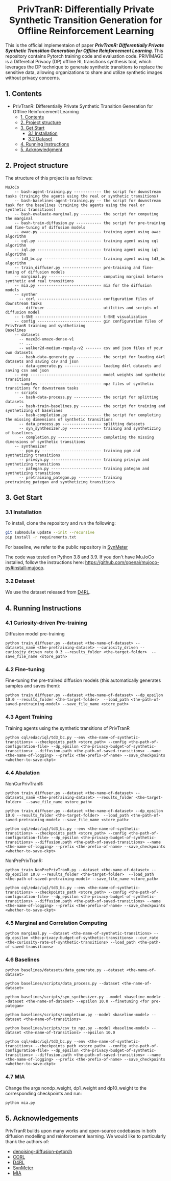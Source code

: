 <div align=center>
  
# PrivTranR: Differentially Private Synthetic Transition Generation for Offline Reinforcement Learning
</div>

<!-- [![Twitter](https://badgen.net/badge/icon/twitter?icon=twitter&label)](https://twitter.com/cong_ml/status/1635642214586937346)
[![arXiv](https://img.shields.io/badge/arXiv-2210.07105-b31b1b.svg)](https://arxiv.org/abs/2303.06614) -->

This is the official implementaion of paper ***PrivTranR: Differentially Private Synthetic Transition Generation for Offline Reinforcement Learning***. This repository contains Pytorch training code and evaluation code. PRIVIMAGE is a Differetial Privacy (DP) offline RL transitions synthesis tool, which leverages the DP technique to generate synthetic transitions to replace the sensitive data, allowing organizations to share and utilize synthetic images without privacy concerns.

## 1. Contents
- PrivTranR: Differentially Private Synthetic Transition Generation for Offline Reinforcement Learning
  - [1. Contents](#1-contents)
  - [2. Project structure](#2-project-structure)
  - [3. Get Start](#3-get-start)
    - [3.1 Installation](#31-installation)
    - [3.2 Dataset](#32-dataset)
  - [4. Running Instructions](#running-instructions)
  - [5. Acknowledgment](#5-acknowledgment)


## 2. Project structure

The structure of this project is as follows:
```
MuJoCo
    -- bash-agent-training.py ------------ the script for downstream tasks (training the agents using the real or synthetic transitions)
    -- bash-baselines-agent-training.py -- the script for downstream task for the baselines (training the agents using the real or synthetic transitions)
    -- bash-evaluate-marginal.py --------- the script for computing the marginal
    -- bash-train-diffusion.py ----------- the script for pre-training and fine-tuning of diffusion models
    -- awac.py --------------------------- training agent using awac algorithm
    -- cql.py ---------------------------- training agent using cql algorithm
    -- iql.py ---------------------------- training agent using iql algorithm
    -- td3_bc.py ------------------------- training agent using td3_bc algorithm
    -- train_diffuser.py ----------------- pre-training and fine-tuning of diffusion models
    -- marginal.py ----------------------- computing marginal between synthetic and real transitions
    -- mia.py ---------------------------- mia for the diffusion models
    -- synther
      -- corl ---------------------------- configuration files of downstream tasks
      -- diffuser ------------------------ utilities and scripts of diffusion model
    -- t-SNE ----------------------------- t-SNE visualization
    -- config ---------------------------- gin configuration files of PrivTranR training and synthetizing
Baselines
    -- datasets
      -- maze2d-umaze-dense-v1
      -- ...
      -- walker2d-medium-repaly-v2 ------- csv and json files of your own datasets
      -- bash-data-generate.py ----------- the script for loading d4rl datasets and saving csv and json
      -- data-generate.py ---------------- loading d4rl datasets and saving csv and json
    -- exp ------------------------------- model weights and synthetic transitions
    -- samples --------------------------- npz files of synthetic transitions for downstream tasks      
    -- scripts
      -- bash-data-process.py ------------ the script for splitting datasets
      -- bash-train-baselines.py --------- the script for training and synthetizing of baselines
      -- bash-completion.py -------------- the script for completing the missing dimensions of synthetic transitions
      -- data_process.py ----------------- splitting datasets
      -- syn_synthesizer.py -------------- training and synthetizing of baselines
      -- completion.py ------------------- completing the missing dimensions of synthetic transitions
    -- synthesizer
      -- pgm.py -------------------------- training pgm and synthetizing transitions
      -- privsyn.py ---------------------- training privsyn and synthetizing transitions
      -- pategan.py ---------------------- training pategan and synthetizing transitions
      -- pretraining_pategan.py ---------- training pretraining_pategan and synthetizing transitions
```

## 3. Get Start

### 3.1 Installation

To install, clone the repository and run the following:

```bash 
git submodule update --init --recursive
pip install -r requirements.txt
```

For baseline, we refer to the public repository in [SynMeter](https://github.com/zealscott/SynMeter)

The code was tested on Python 3.8 and 3.9.
If you don't have MuJoCo installed, follow the instructions here: https://github.com/openai/mujoco-py#install-mujoco.

### 3.2 Dataset

We use the dataset released from [D4RL](https://github.com/Farama-Foundation/D4RL).

## 4. Running Instructions

### 4.1 Curiosity-driven Pre-training

Diffusion model pre-training 

```
python train_diffuser.py --dataset <the-name-of-dataset> --datasets_name <the-pretraining-dataset> --curiosity_driven --curiosity_driven_rate 0.3 --results_folder <the-target-folder>  --save_file_name <store_path> 
```

### 4.2 Fine-tuning

Fine-tuning the pre-trained diffusion models (this automatically generates samples and saves them):

```
python train_diffuser.py --dataset <the-name-of-dataset> --dp_epsilon 10.0 --results_folder <the-target-folder>  --load_path <the-path-of-saved-pretraining-model> --save_file_name <store_path>
```

### 4.3 Agent Training

Training agents using the synthetic transitions of PrivTranR

```
python cql/edac/iql/td3_bc.py --env <the-name-of-synthetic-transitions> --checkpoints_path <store_path> --config <the-path-of-configuration-file> --dp_epsilon <the-privacy-budget-of-synthetic-transitions> --diffusion.path <the-path-of-saved-transitions> --name <the-name-of-logging> --prefix <the-prefix-of-name> --save_checkpoints <whether-to-save-ckpt>
```

### 4.4 Abalation

NonCurPrivTranR:

```
python train_diffuser.py --dataset <the-name-of-dataset> --datasets_name <the-pretraining-dataset> --results_folder <the-target-folder>  --save_file_name <store_path> 
```

```
python train_diffuser.py --dataset <the-name-of-dataset> --dp_epsilon 10.0 --results_folder <the-target-folder>  --load_path <the-path-of-saved-pretraining-model> --save_file_name <store_path>
```

```
python cql/edac/iql/td3_bc.py --env <the-name-of-synthetic-transitions> --checkpoints_path <store_path> --config <the-path-of-configuration-file> --dp_epsilon <the-privacy-budget-of-synthetic-transitions> --diffusion.path <the-path-of-saved-transitions> --name <the-name-of-logging> --prefix <the-prefix-of-name> --save_checkpoints <whether-to-save-ckpt>
```

NonPrePrivTranR:

```
python train_NonPrePrivTranR.py --dataset <the-name-of-dataset> --dp_epsilon 10.0 --results_folder <the-target-folder>  --load_path <the-path-of-saved-pretraining-model> --save_file_name <store_path>
```

```
python cql/edac/iql/td3_bc.py --env <the-name-of-synthetic-transitions> --checkpoints_path <store_path> --config <the-path-of-configuration-file> --dp_epsilon <the-privacy-budget-of-synthetic-transitions> --diffusion.path <the-path-of-saved-transitions> --name <the-name-of-logging> --prefix <the-prefix-of-name> --save_checkpoints <whether-to-save-ckpt>
```

### 4.5 Marginal and Correlation Computing

```
python marginal.py --dataset <the-name-of-synthetic-transitions> --dp_epsilon <the-privacy-budget-of-synthetic-transitions> --cur_rate <the-curiosity-rate-of-synthetic-transitions> --load_path <the-path-of-saved-transitions>
```

### 4.6 Baselines

```
python baselines/datasets/data_generate.py --dataset <the-name-of-dataset>
```

```
python baselines/scripts/data_process.py --dataset <the-name-of-dataset>
```

```
python baselines/scripts/syn_synthesizer.py --model <baseline-model> --dataset <the-name-of-dataset> --epsilon 10.0 --finetuning <for pre-pategan>
```

```
python baselines/scripts/completion.py --model <baseline-model> --dataset <the-name-of-transitions>
```

```
python baselines/scripts/csv_to_npz.py --model <baseline-model> --dataset <the-name-of-transitions> --epsilon 10.0 
```

```
python cql/edac/iql/td3_bc.py --env <the-name-of-synthetic-transitions> --checkpoints_path <store_path> --config <the-path-of-configuration-file> --dp_epsilon <the-privacy-budget-of-synthetic-transitions> --diffusion.path <the-path-of-saved-transitions> --name <the-name-of-logging> --prefix <the-prefix-of-name> --save_checkpoints <whether-to-save-ckpt>
```

### 4.7 MIA

Change the args nondp_weight, dp1_weight and dp10_weight to the corresponding checkpoints and run:

```
python mia.py
```


## 5. Acknowledgements

PrivTranR builds upon many works and open-source codebases in both diffusion modelling and reinforcement learning. We
would like to particularly thank the authors of:

- [denoising-diffusion-pytorch](https://github.com/lucidrains/denoising-diffusion-pytorch/tree/main/denoising_diffusion_pytorch)
- [CORL](https://github.com/tinkoff-ai/CORL)
- [D4RL](https://github.com/Farama-Foundation/D4RL)
- [SynMeter](https://github.com/zealscott/SynMeter)
- [MIA](https://github.com/fseclab-osaka/mia-diffusion)
